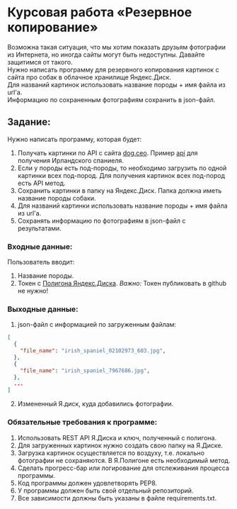 # Курсовая работа «Резервное копирование»

Возможна такая ситуация, что мы хотим показать друзьям фотографии из Интернета, но иногда сайты могут быть недоступны. Давайте защитимся от такого.  
Нужно написать программу для резервного копирования картинок с сайта про собак в облачное хранилище Яндекс.Диск.  
Для названий картинок использовать название породы + имя файла из url'а.  
Информацию по сохраненным фотографиям сохранить в json-файл.

## Задание:
Нужно написать программу, которая будет:
1. Получать картинки по API с сайта [dog.ceo](https://dog.ceo/dog-api/documentation/). Пример [api](https://dog.ceo/api/breed/spaniel/irish/images/random) для получения Ирландского спаниеля.
2. Если у породы есть под-породы, то необходимо загрузить по одной картинки всех под-пород. Для получения картинок всех под-пород есть API метод.
2. Сохранить картинки в папку на Яндекс.Диск. Папка должна иметь название породы собаки.
3. Для названий картинки использовать название породы + имя файла из url'а.
4. Сохранять информацию по фотографиям в json-файл с результатами. 


### Входные данные:
Пользователь вводит:
1. Название породы.
2. Токен с [Полигона Яндекс.Диска](https://yandex.ru/dev/disk/poligon/).
*Важно:* Токен публиковать в github не нужно!

### Выходные данные:
1. json-файл с информацией по загруженным файлам:
```json
[
  {
    "file_name": "irish_spaniel_02102973_603.jpg",
  },
  {
    "file_name": "irish_spaniel_7967686.jpg",
  },
  ...
]
```
2. Измененный Я.диск, куда добавились фотографии.
​
​
### Обязательные требования к программе:
1. Использовать REST API Я.Диска и ключ, полученный с полигона.
2. Для загруженных картинок нужно создать свою папку на Я.Диске.
3. Загрузка картинок осуществляется по воздуху, т.е. локально фотографии не сохраняются. В Я.Полигоне есть необходимый метод.
4. Сделать прогресс-бар или логирование для отслеживания процесса программы.
5. Код программы должен удовлетворять PEP8.
6. У программы должен быть свой отдельный репозиторий. 
7. Все зависимости должны быть указаны в файле requiremеnts.txt.

